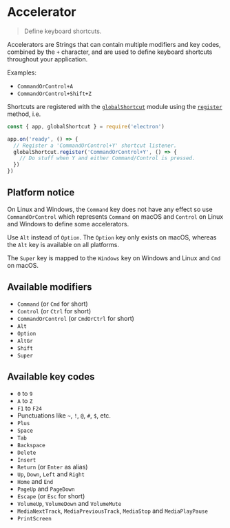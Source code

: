 # Accelerator

> Define keyboard shortcuts.

Accelerators are Strings that can contain multiple modifiers and key codes,
combined by the `+` character, and are used to define keyboard shortcuts
throughout your application.

Examples:

* `CommandOrControl+A`
* `CommandOrControl+Shift+Z`

Shortcuts are registered with the [`globalShortcut`](global-shortcut.md) module
using the [`register`](global-shortcut.md#globalshortcutregisteraccelerator-callback)
method, i.e.

```javascript
const { app, globalShortcut } = require('electron')

app.on('ready', () => {
  // Register a 'CommandOrControl+Y' shortcut listener.
  globalShortcut.register('CommandOrControl+Y', () => {
    // Do stuff when Y and either Command/Control is pressed.
  })
})
```

## Platform notice

On Linux and Windows, the `Command` key does not have any effect so
use `CommandOrControl` which represents `Command` on macOS and `Control` on
Linux and Windows to define some accelerators.

Use `Alt` instead of `Option`. The `Option` key only exists on macOS, whereas
the `Alt` key is available on all platforms.

The `Super` key is mapped to the `Windows` key on Windows and Linux and
`Cmd` on macOS.

## Available modifiers

* `Command` (or `Cmd` for short)
* `Control` (or `Ctrl` for short)
* `CommandOrControl` (or `CmdOrCtrl` for short)
* `Alt`
* `Option`
* `AltGr`
* `Shift`
* `Super`

## Available key codes

* `0` to `9`
* `A` to `Z`
* `F1` to `F24`
* Punctuations like `~`, `!`, `@`, `#`, `$`, etc.
* `Plus`
* `Space`
* `Tab`
* `Backspace`
* `Delete`
* `Insert`
* `Return` (or `Enter` as alias)
* `Up`, `Down`, `Left` and `Right`
* `Home` and `End`
* `PageUp` and `PageDown`
* `Escape` (or `Esc` for short)
* `VolumeUp`, `VolumeDown` and `VolumeMute`
* `MediaNextTrack`, `MediaPreviousTrack`, `MediaStop` and `MediaPlayPause`
* `PrintScreen`
